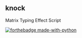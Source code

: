 ## knock
Matrix Typing Effect Script

[![forthebadge made-with-python](http://ForTheBadge.com/images/badges/made-with-python.svg)](https://www.python.org/)

